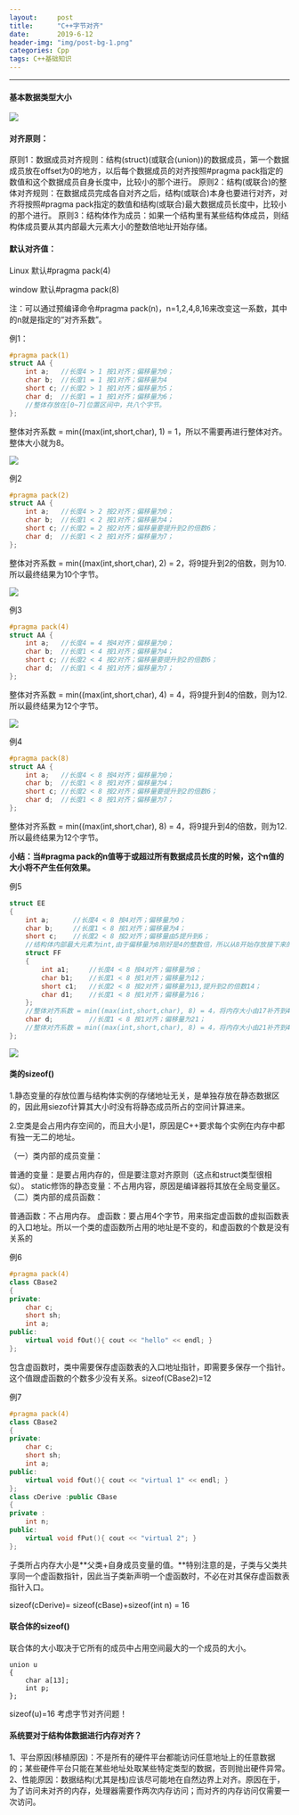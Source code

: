 ```yaml
---
layout:     post
title:      "C++字节对齐"
date:       2019-6-12 
header-img: "img/post-bg-1.png"
categories: Cpp
tags: C++基础知识
---
```


------

#### 基本数据类型大小

![](\img\Blog\字节对齐\t5.png)

#### 对齐原则：

原则1：数据成员对齐规则：结构(struct)(或联合(union))的数据成员，第一个数据成员放在offset为0的地方，以后每个数据成员的对齐按照#pragma pack指定的数值和这个数据成员自身长度中，比较小的那个进行。
原则2：结构(或联合)的整体对齐规则：在数据成员完成各自对齐之后，结构(或联合)本身也要进行对齐，对齐将按照#pragma pack指定的数值和结构(或联合)最大数据成员长度中，比较小的那个进行。
原则3：结构体作为成员：如果一个结构里有某些结构体成员，则结构体成员要从其内部最大元素大小的整数倍地址开始存储。

#### 默认对齐值：

Linux 默认#pragma pack(4)

window 默认#pragma pack(8)

注：可以通过预编译命令#pragma pack(n)，n=1,2,4,8,16来改变这一系数，其中的n就是指定的“对齐系数”。

例1：

```c++
#pragma pack(1)
struct AA {
    int a;   //长度4 > 1 按1对齐；偏移量为0；
    char b;  //长度1 = 1 按1对齐；偏移量为4
    short c; //长度2 > 1 按1对齐；偏移量为5；
    char d;  //长度1 = 1 按1对齐；偏移量为6；
    //整体存放在[0~7]位置区间中，共八个字节。
};
```

整体对齐系数 = min((max(int,short,char), 1) = 1，所以不需要再进行整体对齐。整体大小就为8。

![](\img\Blog\字节对齐\t1.png)

例2

```c++
#pragma pack(2)
struct AA {
    int a;   //长度4 > 2 按2对齐；偏移量为0；
    char b;  //长度1 < 2 按1对齐；偏移量为4；
    short c; //长度2 = 2 按2对齐；偏移量要提升到2的倍数6；
    char d;  //长度1 < 2 按1对齐；偏移量为7；
};
```

整体对齐系数 = min((max(int,short,char), 2) = 2，将9提升到2的倍数，则为10.所以最终结果为10个字节。

![](\img\Blog\字节对齐\t2.png)

例3

```c++
#pragma pack(4)
struct AA {
    int a;   //长度4 = 4 按4对齐；偏移量为0；
    char b;  //长度1 < 4 按1对齐；偏移量为4；
    short c; //长度2 < 4 按2对齐；偏移量要提升到2的倍数6；
    char d;  //长度1 < 4 按1对齐；偏移量为7；
};
```

整体对齐系数 = min((max(int,short,char), 4) = 4，将9提升到4的倍数，则为12.所以最终结果为12个字节。

![](\img\Blog\字节对齐\t3.png)

例4

```c++
#pragma pack(8)
struct AA {
    int a;   //长度4 < 8 按4对齐；偏移量为0；
    char b;  //长度1 < 8 按1对齐；偏移量为4；
    short c; //长度2 < 8 按2对齐；偏移量要提升到2的倍数6；
    char d;  //长度1 < 8 按1对齐；偏移量为7；
};
```

整体对齐系数 = min((max(int,short,char), 8) = 4，将9提升到4的倍数，则为12.所以最终结果为12个字节。

**小结：当#pragma pack的n值等于或超过所有数据成员长度的时候，这个n值的大小将不产生任何效果。**

例5

```c++
struct EE
{
    int a;      //长度4 < 8 按4对齐；偏移量为0；
    char b;     //长度1 < 8 按1对齐；偏移量为4；
    short c;    //长度2 < 8 按2对齐；偏移量由5提升到6；
    //结构体内部最大元素为int,由于偏移量为8刚好是4的整数倍，所以从8开始存放接下来的struct FF
    struct FF
    {
        int a1;     //长度4 < 8 按4对齐；偏移量为8；
        char b1;    //长度1 < 8 按1对齐；偏移量为12；
        short c1;   //长度2 < 8 按2对齐；偏移量为13,提升到2的倍数14；
        char d1;    //长度1 < 8 按1对齐；偏移量为16；
    };
    //整体对齐系数 = min((max(int,short,char), 8) = 4，将内存大小由17补齐到4的整数倍20
    char d;         //长度1 < 8 按1对齐；偏移量为21；
    //整体对齐系数 = min((max(int,short,char), 8) = 4，将内存大小由21补齐到4的整数倍24
};
```

![](\img\Blog\字节对齐\t4.png)

#### 类的sizeof()

1.静态变量的存放位置与结构体实例的存储地址无关，是单独存放在静态数据区的，因此用siezof计算其大小时没有将静态成员所占的空间计算进来。

2.空类是会占用内存空间的，而且大小是1，原因是C++要求每个实例在内存中都有独一无二的地址。

（一）类内部的成员变量：

普通的变量：是要占用内存的，但是要注意对齐原则（这点和struct类型很相似）。
static修饰的静态变量：不占用内容，原因是编译器将其放在全局变量区。
（二）类内部的成员函数：

普通函数：不占用内存。
虚函数：要占用4个字节，用来指定虚函数的虚拟函数表的入口地址。所以一个类的虚函数所占用的地址是不变的，和虚函数的个数是没有关系的

例6

```c++
#pragma pack(4)
class CBase2
{
private:
	char c;
	short sh;
	int a;
public:
	virtual void fOut(){ cout << "hello" << endl; }
};
```

包含虚函数时，类中需要保存虚函数表的入口地址指针，即需要多保存一个指针。这个值跟虚函数的个数多少没有关系。sizeof(CBase2)=12

例7

```c++
#pragma pack(4)
class CBase2
{
private:
	char c;
	short sh;
	int a;
public:
	virtual void fOut(){ cout << "virtual 1" << endl; }
};
class cDerive :public CBase
{
private :
	int n;
public:
	virtual void fPut(){ cout << "virtual 2"; }
};
```

子类所占内存大小是**父类+自身成员变量的值。**特别注意的是，子类与父类共享同一个虚函数指针，因此当子类新声明一个虚函数时，不必在对其保存虚函数表指针入口。

sizeof(cDerive)= sizeof(cBase)+sizeof(int n) = 16

#### 联合体的sizeof()

联合体的大小取决于它所有的成员中占用空间最大的一个成员的大小。

```
union u
{
    char a[13];
    int p;
};
```

sizeof(u)=16   考虑字节对齐问题！

#### 系统要对于结构体数据进行内存对齐？

1、平台原因(移植原因)：不是所有的硬件平台都能访问任意地址上的任意数据的；某些硬件平台只能在某些地址处取某些特定类型的数据，否则抛出硬件异常。
2、性能原因：数据结构(尤其是栈)应该尽可能地在自然边界上对齐。原因在于，为了访问未对齐的内存，处理器需要作两次内存访问；而对齐的内存访问仅需要一次访问。